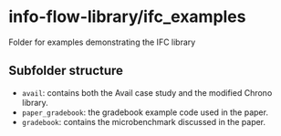 # info-flow-library/ifc_examples 
Folder for examples demonstrating the IFC library

## Subfolder structure
- `avail`: contains both the Avail case study and the modified Chrono library.
- `paper_gradebook`: the gradebook example code used in the paper.
- `gradebook`: contains the microbenchmark discussed in the paper.